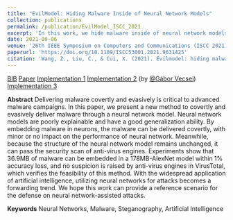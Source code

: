 ```yaml
---
title: "EvilModel: Hiding Malware Inside of Neural Network Models"
collection: publications
permalink: /publication/EvilModel_ISCC_2021
excerpt: 'In this work, we hide malware inside of neural network models without causing accuracy loss.'
date: 2021-09-06
venue: '26th IEEE Symposium on Computers and Communications (ISCC 2021)'
paperurl: 'https://doi.org/10.1109/ISCC53001.2021.9631425'
citation: 'Wang, Z., Liu, C., & Cui, X. (2021). Evilmodel: hiding malware inside of neural network models. In 2021 IEEE Symposium on Computers and Communications (ISCC) (pp. 1-7). IEEE.'
---
```


[BIB](/files/EM_ieee.bib) [Paper](https://doi.org/10.1109/ISCC53001.2021.9631425) [Implementation 1](https://github.com/oicid/EvilModel) [Implementation 2](https://github.com/gaborvecsei/Neural-Network-Steganography) (by [@Gábor Vecsei](https://www.gaborvecsei.com/)) [Implementation 3](https://github.com/fishjojo1/pyfltemb) 

__Abstract__ Delivering malware covertly and evasively is critical to advanced malware campaigns. In this paper, we present a new method to covertly and evasively deliver malware through a neural network model. Neural network models are poorly explainable and have a good generalization ability. By embedding malware in neurons, the malware can be delivered covertly, with minor or no impact on the performance of neural network. Meanwhile, because the structure of the neural network model remains unchanged, it can pass the security scan of anti-virus engines. Experiments show that 36.9MB of malware can be embedded in a 178MB-AlexNet model within 1% accuracy loss, and no suspicion is raised by anti-virus engines in VirusTotal, which verifies the feasibility of this method. With the widespread application of artificial intelligence, utilizing neural networks for attacks becomes a forwarding trend. We hope this work can provide a reference scenario for the defense on neural network-assisted attacks.

__Keywords__ Neural Networks, Malware, Steganography, Artificial Intelligence
